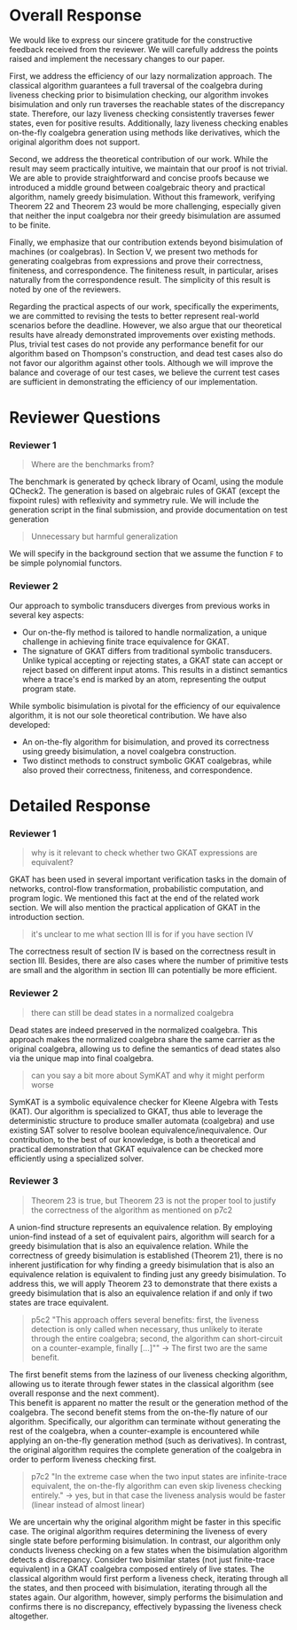 # Overall Response

We would like to express our sincere gratitude for the constructive feedback received from the reviewer. We will carefully address the points raised and implement the necessary changes to our paper.

First, we address the efficiency of our lazy normalization approach. 
The classical algorithm guarantees a full traversal of the coalgebra during liveness checking prior to bisimulation checking, our algorithm invokes bisimulation and only run traverses the reachable states of the discrepancy state.
Therefore, our lazy liveness checking consistently traverses fewer states, even for positive results. 
Additionally, lazy liveness checking enables on-the-fly coalgebra generation using methods like derivatives, which the original algorithm does not support.

Second, we address the theoretical contribution of our work. 
While the result may seem practically intuitive, we maintain that our proof is not trivial. 
We are able to provide straightforward and concise proofs because we introduced a middle ground between coalgebraic theory and practical algorithm, namely greedy bisimulation. 
Without this framework, verifying Theorem 22 and Theorem 23 would be more challenging, especially given that neither the input coalgebra nor their greedy bisimulation are assumed to be finite. 

Finally, we emphasize that our contribution extends beyond bisimulation of machines (or coalgebras).
In Section V, we present two methods for generating coalgebras from expressions and prove their correctness, finiteness, and correspondence.
The finiteness result, in particular, arises naturally from the correspondence result. 
The simplicity of this result is noted by one of the reviewers.

Regarding the practical aspects of our work, specifically the experiments, we are committed to revising the tests to better represent real-world scenarios before the deadline. 
However, we also argue that our theoretical results have already demonstrated improvements over existing methods. 
Plus, trivial test cases do not provide any performance benefit for our algorithm based on Thompson's construction, and dead test cases also do not favor our algorithm against other tools. 
Although we will improve the balance and coverage of our test cases, we believe the current test cases are sufficient in demonstrating the efficiency of our implementation.

# Reviewer Questions

### Reviewer 1

> Where are the benchmarks from?

The benchmark is generated by qcheck library of Ocaml, using the module QCheck2. 
The generation is based on algebraic rules of GKAT (except the fixpoint rules) with reflexivity and symmetry rule.
We will include the generation script in the final submission, and provide documentation on test generation

> Unnecessary but harmful generalization

We will specify in the background section that we assume the function `F` to be simple polynomial functors.

### Reviewer 2

Our approach to symbolic transducers diverges from previous works in several key aspects:
- Our on-the-fly method is tailored to handle normalization, a unique challenge in achieving finite trace equivalence for GKAT. 
- The signature of GKAT differs from traditional symbolic transducers. Unlike typical accepting or rejecting states, a GKAT state can accept or reject based on different input atoms. This results in a distinct semantics where a trace's end is marked by an atom, representing the output program state.

While symbolic bisimulation is pivotal for the efficiency of our equivalence algorithm, it is not our sole theoretical contribution. 
We have also developed:
- An on-the-fly algorithm for bisimulation, and proved its correctness using greedy bisimulation, a novel coalgebra construction.
- Two distinct methods to construct symbolic GKAT coalgebras, while also proved their correctness, finiteness, and correspondence. 

# Detailed Response

### Reviewer 1

> why is it relevant to check whether two GKAT expressions are equivalent?

GKAT has been used in several important verification tasks in the domain of networks, control-flow transformation, probabilistic computation, and program logic.
We mentioned this fact at the end of the related work section. 
We will also mention the practical application of GKAT in the introduction section.

> it's unclear to me what section III is for if you have section IV

The correctness result of section IV is based on the correctness result in section III. 
Besides, there are also cases where the number of primitive tests are small and the algorithm in section III can potentially be more efficient. 

### Reviewer 2

> there can still be dead states in a normalized coalgebra

Dead states are indeed preserved in the normalized coalgebra.
This approach makes the normalized coalgebra share the same carrier as the original coalgebra, allowing us to define the semantics of dead states also via the unique map into final coalgebra.

> can you say a bit more about SymKAT and why it might perform worse

SymKAT is a symbolic equivalence checker for Kleene Algebra with Tests (KAT).
Our algorithm is specialized to GKAT, thus able to leverage the deterministic structure to produce smaller automata (coalgebra) and use existing SAT solver to resolve boolean equivalence/inequivalence.
Our contribution, to the best of our knowledge, is both a theoretical and practical demonstration that GKAT equivalence can be checked more efficiently using a specialized solver.

### Reviewer 3

> Theorem 23 is true, but Theorem 23 is not the proper tool to justify the correctness of the algorithm as mentioned on p7c2

A union-find structure represents an equivalence relation. 
By employing union-find instead of a set of equivalent pairs, algorithm will search for a greedy bisimulation that is also an equivalence relation. 
While the correctness of greedy bisimulation is established (Theorem 21), there is no inherent justification for why finding a greedy bisimulation that is also an equivalence relation is equivalent to finding just any greedy bisimulation. 
To address this, we will apply Theorem 23 to demonstrate that there exists a greedy bisimulation that is also an equivalence relation if and only if two states are trace equivalent.

> p5c2 "This approach offers several benefits: first, the liveness detection is only called when necessary, thus unlikely to iterate through the entire coalgebra; second, the algorithm can short-circuit on a counter-example, finally [...]""
> -> The first two are the same benefit.

The first benefit stems from the laziness of our liveness checking algorithm, allowing us to iterate through fewer states in the classical algorithm (see overall response and the next comment).  
This benefit is apparent no matter the result or the generation method of the coalgebra. 
The second benefit stems from the on-the-fly nature of our algorithm.
Specifically, our algorithm can terminate without generating the rest of the coalgebra, when a counter-example is encountered while applying an on-the-fly generation method (such as derivatives).
In contrast, the original algorithm requires the complete generation of the coalgebra in order to perform liveness checking first.

> p7c2 "In the extreme case when the two input states are infinite-trace equivalent, the on-the-fly algorithm can even skip liveness checking entirely." 
> -> yes, but in that case the liveness analysis would be faster (linear instead of almost linear)

We are uncertain why the original algorithm might be faster in this specific case. 
The original algorithm requires determining the liveness of every single state before performing bisimulation. 
In contrast, our algorithm only conducts liveness checking on a few states when the bisimulation algorithm detects a discrepancy.
Consider two bisimilar states (not just finite-trace equivalent) in a GKAT coalgebra composed entirely of live states. 
The classical algorithm would first perform a liveness check, iterating through all the states, and then proceed with bisimulation, iterating through all the states again. 
Our algorithm, however, simply performs the bisimulation and confirms there is no discrepancy, effectively bypassing the liveness check altogether.









<!-- 
!!!!!!! NOTES, DO NOT SUBMIT !!!!!!!
1. Practicality of the tool
    - Speed up of normalization 
        - discussion at the end of section III;
        - better sketch of liveness checking.
    - Trivial/Dead Equivalence
2. Comparison with existing work
    - Intuitive, but coalgebraic characterization is novel
    - coalgebraic characterization enables straightforward proofs
    - Theorem 22 is non-trivial because there is no assumption of finiteness
3. additional results besides automata
    - We also presented two ways to generate automata in Section V and proved them correct and equivalent.
    - Automata shape difference, allow acceptation or rejection based on an atom.
3. Tests generation
    - We generate the tests roughly based on the shape of real-world program input 
        - more sequencing than while etc.
    - negative cases are random expression, but they still need to do liveness check
    - We will rework the tests to 
        - reduce the number of trivial and dead tests, 
        - make sure that the random expression do go into dead state detection immediately
4. Writing
    - More about the efficiency of laziness 
-->

